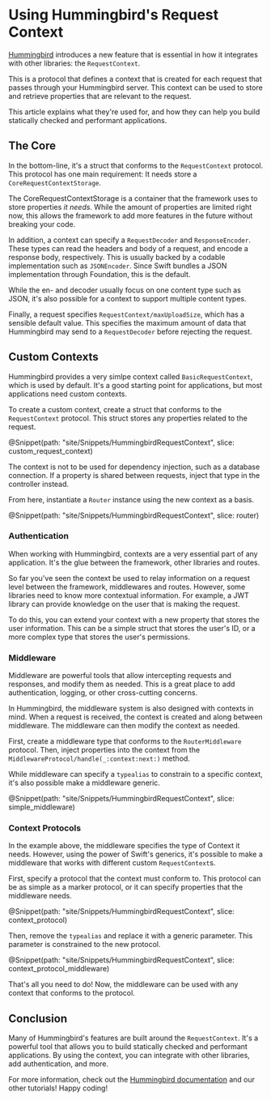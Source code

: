 # Using Hummingbird's Request Context

[Hummingbird](https://hummingbird.codes) introduces a new feature that is essential in how it integrates with other libraries: the ``RequestContext``. 

This is a protocol that defines a context that is created for each request that passes through your Hummingbird server. This context can be used to store and retrieve properties that are relevant to the request.

This article explains what they're used for, and how they can help you build statically checked and performant applications.

## The Core

In the bottom-line, it's a struct that conforms to the ``RequestContext`` protocol. This protocol has one main requirement: It needs store a ``CoreRequestContextStorage``.

The CoreRequestContextStorage is a container that the framework uses to store properties _it needs_. While the amount of properties are limited right now, this allows the framework to add more features in the future without breaking your code.

In addition, a context can specify a ``RequestDecoder`` and ``ResponseEncoder``. These types can read the headers and body of a request, and encode a response body, respectively. This is usually backed by a codable implementation such as ``JSONEncoder``. Since Swift bundles a JSON implementation through Foundation, this is the default.

While the en- and decoder usually focus on one content type such as JSON, it's also possible for a context to support multiple content types.

Finally, a request specifies ``RequestContext/maxUploadSize``, which has a sensible default value. This specifies the maximum amount of data that Hummingbird may send to a ``RequestDecoder`` before rejecting the request.

## Custom Contexts

Hummingbird provides a very simlpe context called ``BasicRequestContext``, which is used by default. It's a good starting point for applications, but most applications need custom contexts.

To create a custom context, create a struct that conforms to the ``RequestContext`` protocol. This struct stores any properties related to the request.

@Snippet(path: "site/Snippets/HummingbirdRequestContext", slice: custom_request_context)

The context is not to be used for dependency injection, such as a database connection. If a property is shared between requests, inject that type in the controller instead. <!-- TODO: Tutorial -->

From here, instantiate a ``Router`` instance using the new context as a basis.

@Snippet(path: "site/Snippets/HummingbirdRequestContext", slice: router)

### Authentication

When working with Hummingbird, contexts are a very essential part of any application. It's the glue between the framework, other libraries and routes.

So far you've seen the context be used to relay information on a request level between the framework, middlewares and routes. However, some libraries need to know more contextual information. For example, a JWT library can provide knowledge on the user that is making the request.

To do this, you can extend your context with a new property that stores the user information. This can be a simple struct that stores the user's ID, or a more complex type that stores the user's permissions.

### Middleware

<!-- TODO: Middleware tutorial -->

Middleware are powerful tools that allow intercepting requests and responses, and modify them as needed. This is a great place to add authentication, logging, or other cross-cutting concerns.

In Hummingbird, the middleware system is also designed with contexts in mind. When a request is received, the context is created and along between middleware. The middleware can then modify the context as needed.

First, create a middleware type that conforms to the ``RouterMiddleware`` protocol. Then, inject properties into the context from the ``MiddlewareProtocol/handle(_:context:next:)`` method.

While middleware can specify a `typealias` to constrain to a specific context, it's also possible make a middleware generic.

@Snippet(path: "site/Snippets/HummingbirdRequestContext", slice: simple_middleware)

### Context Protocols

In the example above, the middleware specifies the type of Context it needs. However, using the power of Swift's generics, it's possible to make a middleware that works with different custom ``RequestContext``s.

First, specify a protocol that the context must conform to. This protocol can be as simple as a marker protocol, or it can specify properties that the middleware needs.

@Snippet(path: "site/Snippets/HummingbirdRequestContext", slice: context_protocol)

Then, remove the `typealias` and replace it with a generic parameter. This parameter is constrained to the new protocol.

@Snippet(path: "site/Snippets/HummingbirdRequestContext", slice: context_protocol_middleware)

That's all you need to do! Now, the middleware can be used with any context that conforms to the protocol.

## Conclusion

Many of Hummingbird's features are built around the ``RequestContext``. It's a powerful tool that allows you to build statically checked and performant applications. By using the context, you can integrate with other libraries, add authentication, and more.

For more information, check out the [Hummingbird documentation](https://docs.hummingbird.codes) and our other tutorials! Happy coding!